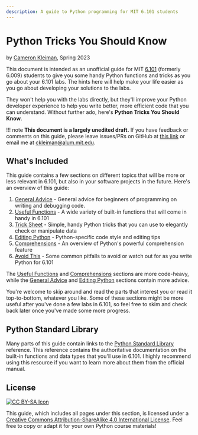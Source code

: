 ```yaml
---
description: A guide to Python programming for MIT 6.101 students
---
```


# Python Tricks You Should Know

by [Cameron Kleiman](https://camk.co), Spring 2023

This document is intended as an unofficial guide for MIT
[6.101](https://py.mit.edu/) (formerly 6.009) students to give you some handy
Python functions and tricks as you go about your 6.101 labs. The hints here will
help make your life easier as you go about developing your solutions to the
labs.

They won't help you with the labs directly, but they'll improve your Python
developer experience to help you write better, more efficient code that you can
understand. Without further ado, here's **Python Tricks You Should Know**.

<!-- prettier-ignore-start -->
!!! note
    **This document is a largely unedited draft.** If you have feedback or comments on this guide, please leave issues/PRs on GitHub at [this link](https://github.com/camtheman256/pages/tree/main/docs/python) or email me at <ckleiman@alum.mit.edu>.
<!-- prettier-ignore-end -->

## What's Included

This guide contains a few sections on different topics that will be more or less
relevant in 6.101, but also in your software projects in the future. Here's an
overview of this guide:

1. [General Advice] - General advice for beginners of programming on writing and
   debugging code.
1. [Useful Functions] - A wide variety of built-in functions that will come in
   handy in 6.101
1. [Trick Sheet] - Simple, handy Python tricks that you can use to elegantly
   check or manipulate data
1. [Editing Python] - Python-specific code style and editing tips
1. [Comprehensions] - An overview of Python's powerful comprehension feature
1. [Avoid This] - Some common pitfalls to avoid or watch out for as you write
   Python for 6.101

The [Useful Functions] and [Comprehensions] sections are more code-heavy, while
the [General Advice] and [Editing Python] sections contain more advice.

You're welcome to skip around and read the parts that interest you or read it
top-to-bottom, whatever you like. Some of these sections might be more useful
after you've done a few labs in 6.101, so feel free to skim and check back later
once you've made some more progress.

## Python Standard Library

Many parts of this guide contain links to the [Python Standard Library]
reference. This reference contains the authoritative documentation on the
built-in functions and data types that you'll use in 6.101. I highly recommend
using this resource if you want to learn more about them from the official
manual.

## License

[![CC BY-SA Icon](https://i.creativecommons.org/l/by-sa/4.0/88x31.png)][license]

This guide, which includes all pages under this section, is licensed under a
[Creative Commons Attribution-ShareAlike 4.0 International License][license].
Feel free to copy or adapt it for your own Python course materials!

[python standard library]: https://docs.python.org/3/library/index.html
[general advice]: 01_advice.md
[useful functions]: 02_functions.md
[trick sheet]: 03_tricks.md
[editing python]: 04_editing.md
[comprehensions]: 05_comprehensions.md
[avoid this]: 06_avoid.md
[license]: https://creativecommons.org/licenses/by-sa/4.0/
